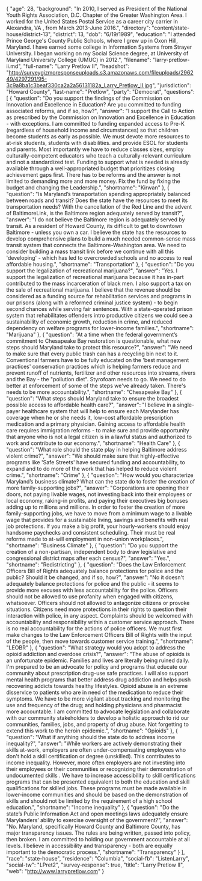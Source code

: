 {
  "age": 28,
  "background": "In 2010, I served as President of the National Youth Rights Association, D.C. Chapter of the Greater Washington Area.  I worked for the United States Postal Service as a career city carrier in Alexandra, VA , from March 2013-June 2016.",
  "directory": "content/state-house/district-13",
  "district": 13,
  "dob": "6/19/1989",
  "education": "I attended Prince George's County Public Schools, where I grew up in Oxon Hill, Maryland.  I have earned some college in Information Systems from Strayer University.  I began working on my Social Science degree, at University of Maryland University College (UMUC) in 2012.",
  "filename": "larry-pretlow-ii.md",
  "full-name": "Larry Pretlow II",
  "headshot": "http://surveygizmoresponseuploads.s3.amazonaws.com/fileuploads/296249/4297291/95-3c9a8ba1c3beaf330ca2a2a56131182a_Larry_Pretlow_II.jpg",
  "jurisdiction": "Howard County",
  "last-name": "Pretlow",
  "party": "Democrat",
  "questions": [
    {
      "question": "Do you support the findings of the Commission on Innovation and Excellence in Education? Are you committed to funding associated reforms, and if so, how?",
      "answer": "I support the Call to Action as prescribed by the Commission on Innovation and Excellence in Education - with exceptions. I am committed to funding expanded access to Pre-K (regardless of household income and circumstances) so that children become students as early as possible. We must devote more resources to at-risk students, students with disabilities. and provide ESOL for students and parents. Most importantly we have to reduce classes sizes, employ culturally-competent educators who teach a culturally-relevant curriculum and not a standardized test. Funding to support what is needed is already available through a well-appropriated budget that prioritizes closing achievement gaps first. There has to be reforms and the answer is not limited to demanding more and more money. Fix the fund by fixing the budget and changing the Leadership.",
      "shortname": "Kirwan"
    },
    {
      "question": "Is Maryland’s transportation spending appropriately balanced between roads and transit? Does the state have the resources to meet its transportation needs? With the cancellation of the Red Line and the advent of BaltimoreLink, is the Baltimore region adequately served by transit?",
      "answer": "I do not believe the Baltimore region is adequately served by transit. As a resident of Howard County, its difficult to get to downtown Baltimore - unless you own a car.  I believe the state has the resources to develop comprehensive plans to build a much needed common-sense mass transit system that connects the Baltimore-Washington area. We need to consider building a mass transit link before we continue with all this 'developing' - which has led to overcrowded schools and no access to real affordable housing.",
      "shortname": "Transportation"
    },
    {
      "question": "Do you support the legalization of recreational marijuana?",
      "answer": "Yes. I support the legalization of recreational marijuana because it has in-part contributed to the mass incarceration of black men. I also support a tax on the sale of recreational marijuana. I believe that the revenue should be considered as a funding source for rehabilitation services and programs in our prisons (along with a reformed criminal justice system) - to begin second chances while serving fair sentences. With a state-operated prison system that rehabilitates offenders intro productive citizens we could see a sustainability of economic growth, reduction in crime, and reduced dependency on welfare programs for lower-income families.",
      "shortname": "Marijuana"
    },
    {
      "question": "At a time when the federal government’s commitment to Chesapeake Bay restoration is questionable, what new steps should Maryland take to protect this resource?",
      "answer": "We need to make sure that every public trash can has a recycling bin next to it. Conventional farmers have to be fully educated on the 'best management practices' conservation practices which is helping farmers reduce and prevent runoff of nutrients, fertilizer and other resources into streams, rivers and the Bay - the \"pollution diet\".  Styrofoam needs to go. We need to do better at enforcement of some of the steps we've already taken. There's needs to be more accountability.",
      "shortname": "Chesapeake Bay"
    },
    {
      "question": "What steps should Maryland take to ensure the broadest possible access to affordable health care?",
      "answer": "I believe in a single-payer healthcare system that will help to ensure each Marylander has coverage when he or she needs it, low-cost affordable prescription medication and a primary physician. Gaining access to affordable health care requires immigration reforms - to make sure and provide opportunity that anyone who is not a legal citizen is in a lawful status and authorized to work and contribute to our economy.",
      "shortname": "Health Care"
    },
    {
      "question": "What role should the state play in helping Baltimore address violent crime?",
      "answer": "We should make sure that highly-effective programs like 'Safe Streets' have secured funding and accountability, to expand and to do more of the work that has helped to reduce violent crime.",
      "shortname": "Crime"
    },
    {
      "question": "How would you characterize Maryland’s business climate? What can the state do to foster the creation of more family-supporting jobs?",
      "answer": "Corporations are opening their doors, not paying livable wages, not investing back into their employees or local economy, raking-in profits, and paying their executives big bonuses adding up to millions and millions. In order to foster the creation of more family-supporting jobs, we have to move from a minimum wage to a livable wage that provides for a sustainable living, savings and benefits with real job protections. If you make a big profit, your hourly-workers should enjoy handsome paychecks and consistent scheduling. Their must be real reforms made to at-will employment in non-union workplaces.",
      "shortname": "Business Climate"
    },
    {
      "question": "Do you support the creation of a non-partisan, independent body to draw legislative and congressional district maps after each census?",
      "answer": "Yes.",
      "shortname": "Redistricting"
    },
    {
      "question": "Does the Law Enforcement Officers Bill of Rights adequately balance protections for police and the public? Should it be changed, and if so, how?",
      "answer": "No it doesn't adequately balance protections for police and the public - it seems to provide more excuses with less accountability for the police. Officers should not be allowed to use profanity when engaged with citizens, whatsoever. Officers should not allowed to antagonize citizens  or provoke situations.  Citizens need more protections in their rights to question their interaction with police, in any aspect.  Complaints should be welcomed with accountability and responsibility within a customer service approach. There is no real accountability for the actions of police officers. We must first make changes to the  Law Enforcement Officers Bill of Rights with the input of the people, then move towards customer service training.",
      "shortname": "LEOBR"
    },
    {
      "question": "What strategy would you adopt to address the opioid addiction and overdose crisis?",
      "answer": "The abuse of opioids is an unfortunate epidemic. Families and lives are literally being ruined daily. I'm prepared to be an advocate for policy and programs that educate our community about prescription drug-use safe practices. I will also support mental health programs that better address drug addiction and helps push recovering addicts towards healthy lifestyles. Opioid abuse is an extreme disservice to patients who are in need of the medication to reduce their symptoms. We have to be more vigilant about tracking and monitoring the use and frequency of the drug; and holding physicians and pharmacist more accountable. I am committed to advocate legislation and collaborate with our community stakeholders to develop a holistic approach to rid our communities, families, jobs, and property of drug abuse. Not forgetting to extend this work to the heroin epidemic.",
      "shortname": "Opioids"
    },
    {
      "question": "What if anything should the state do to address income inequality?",
      "answer": "While workers are actively demonstrating their skills at-work, employers are often under-compensating employees who don't hold a skill certification or degree (unskilled).  This contributes to income inequality. However, more often employers are not investing into their employees or their communities or recognizing their demonstration of undocumented skills .  We have to increase accessibility to skill certifications programs that can be presented equivalent to both the education and skill qualifications for skilled jobs. These programs must be made available in lower-income communities and should be based on the demonstration of skills and should not be limited by the requirement of a high school education.",
      "shortname": "Income inequality"
    },
    {
      "question": "Do the state’s Public Information Act and open meetings laws adequately ensure Marylanders’ ability to exercise oversight of the government?",
      "answer": "No. Maryland, specifically Howard County and Baltimore County, has major transparency issues. The rules are being written, passed into policy, then broken.  I am committed to holding our government accountable at all levels. I believe in accessibility and transparency - both are equally important to the democratic process.",
      "shortname": "Transparency"
    }
  ],
  "race": "state-house",
  "residence": "Columbia",
  "social-fb": "ListenLarry",
  "social-tw": "LPret2",
  "survey-response": true,
  "title": "Larry Pretlow II",
  "web": "http://www.larrypretlow.com"
}
